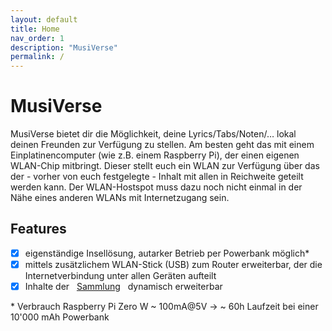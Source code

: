 ```yaml
---
layout: default
title: Home
nav_order: 1
description: "MusiVerse"
permalink: /
---
```


# MusiVerse

MusiVerse bietet dir die Möglichkeit, deine Lyrics/Tabs/Noten/… lokal deinen Freunden zur Verfügung zu stellen. Am besten geht das mit einem Einplatinencomputer (wie z.B. einem Raspberry Pi), der einen eigenen WLAN-Chip mitbringt. Dieser stellt euch ein WLAN zur Verfügung über das der - vorher von euch festgelegte - Inhalt mit allen in Reichweite geteilt werden kann. Der WLAN-Hostspot muss dazu noch nicht einmal in der Nähe eines anderen WLANs mit Internetzugang sein.

## Features

- [x] eigenständige Insellösung, autarker Betrieb per Powerbank möglich\*
- [x] mittels zusätzlichem WLAN-Stick (USB) zum Router erweiterbar, der die Internetverbindung unter allen Geräten aufteilt
- [x] Inhalte der &nbsp; [Sammlung](./Sammlung) &nbsp; dynamisch erweiterbar

\* Verbrauch Raspberry Pi Zero W ~ 100mA@5V → ~ 60h Laufzeit bei einer 10'000 mAh Powerbank
